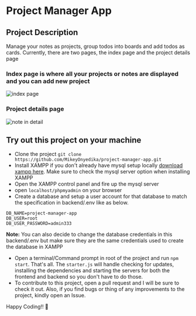 # Project Manager App

## Project Description

Manage your notes as projects, group todos into boards and add todos as cards. 
Currently, there are two pages, the index page and the project details page

### Index page is where all your projects or notes are displayed and you can add new project

![index page](./public/assets/index.png)

### Project details page

![note in detail](./public/assets/details.png)

## Try out this project on your machine
- Clone the project
`git clone https://github.com/MikeyOnyedika/project-manager-app.git`
- Install XAMPP if you don't already have mysql setup locally [download xampp here](https://xampp.org). Make sure to check the mysql server option when installing XAMPP
- Open the XAMPP control panel and fire up the mysql server
- open `localhost/phpmyadmin` on your browser
- Create a database and setup a user account for that database to match the specification in backend/.env like as below. 
```env
DB_NAME=project-manager-app
DB_USER=root
DB_USER_PASSWORD=admin333
```
**Note:** You can also decide to change the database credentials in this backend/.env but make sure they are the same credentials used to create the database in XAMPP
- Open a terminal/Command prompt in root of the project and run `npm start`. That's all. The `starter.js` will handle checking for updates, installing the dependencies and starting the servers for both the frontend and backend so you don't have to do those.
- To contribute to this project, open a pull request and I will be sure to check it out. Also, if you find bugs or thing of any improvements to the project, kindly open an Issue. 

Happy Coding!! 🎉
